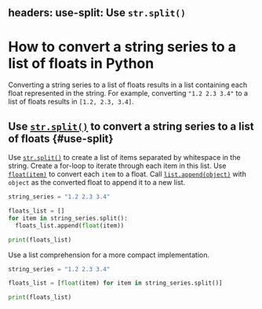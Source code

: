 headers:
  use-split: Use `str.split()`
---
# How to convert a string series to a list of floats in Python
Converting a string series to a list of floats results in a list containing each float represented in the string. For example, converting `"1.2 2.3 3.4"` to a list of floats results in `[1.2, 2.3, 3.4]`.

## Use [`str.split()`](kite-sym:builtins.str.split) to convert a string series to a list of floats {#use-split}
Use [`str.split()`](kite-sym:builtins.str.split) to create a list of items separated by whitespace in the string. Create a for-loop to iterate through each item in this list. Use [`float(item)`](kite-sym:builtins.float) to convert each `item` to a float. Call [`list.append(object)`](kite-sym:builtins.list.append) with `object` as the converted float to append it to a new list.

```python
string_series = "1.2 2.3 3.4"

floats_list = []
for item in string_series.split():
  floats_list.append(float(item))

print(floats_list)
```
Use a list comprehension for a more compact implementation.
```python
string_series = "1.2 2.3 3.4"

floats_list = [float(item) for item in string_series.split()]

print(floats_list)
```
